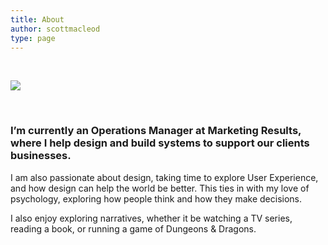 ```yaml
---
title: About
author: scottmacleod
type: page
---
```

&nbsp;

![][1]

&nbsp;&nbsp;

### I&#8217;m currently an Operations Manager at Marketing Results, where I help design and build systems to support our clients businesses.

I am also passionate about design, taking time to explore User Experience, and how design can help the world be better. This ties in with my love of psychology, exploring how people think and how they make decisions.

I also enjoy exploring narratives, whether it be watching a TV series, reading a book, or running a game of Dungeons & Dragons.

 [1]: /images/me.jpg
